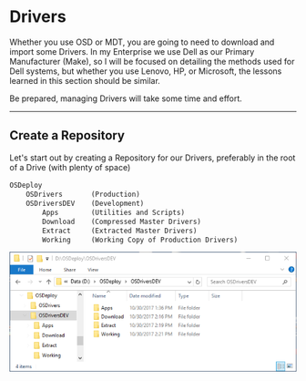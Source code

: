 # Drivers

Whether you use OSD or MDT, you are going to need to download and import some Drivers.  In my Enterprise we use Dell as our Primary Manufacturer \(Make\), so I will be focused on detailing the methods used for Dell systems, but whether you use Lenovo, HP, or Microsoft, the lessons learned in this section should be similar.

Be prepared, managing Drivers will take some time and effort.

---

## Create a Repository

Let's start out by creating a Repository for our Drivers, preferably in the root of a Drive \(with plenty of space\)

```
OSDeploy
    OSDrivers       (Production)
    OSDriversDEV    (Development)
        Apps        (Utilities and Scripts)
        Download    (Compressed Master Drivers)
        Extract     (Extracted Master Drivers)
        Working     (Working Copy of Production Drivers)
```

![](/assets/2017-10-30_13-44-19.png)






